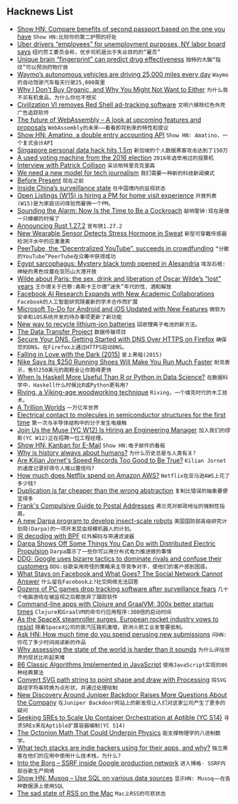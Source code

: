 ## Hacknews List


- [Show HN: Compare benefits of second passport based on the one you have](https://multinational.io/)  `Show HN:比较你的第二护照的好处`
- [Uber drivers “employees” for unemployment purposes, NY labor board says](https://arstechnica.com/tech-policy/2018/07/uber-drivers-employees-for-unemployment-purposes-ny-labor-board-says/)  `纽约劳工委员会称，优步司机是出于失业目的的“雇员”`
- [Unique brain “fingerprint” can predict drug effectiveness](https://mcgill.ca/newsroom/channels/news/unique-brain-fingerprint-can-predict-drug-effectiveness-287964)  `独特的大脑“指纹”可以预测药物疗效`
- [Waymo’s autonomous vehicles are driving 25,000 miles every day](https://techcrunch.com/2018/07/20/waymos-autonomous-vehicles-are-driving-25000-miles-every-day/)  `Waymo的自动驾驶汽车每天行驶25,000英里`
- [Why I Don&#39;t Buy Organic, and Why You Might Not Want to Either](https://www.forbes.com/sites/stevensavage/2016/03/19/why-i-dont-buy-organic-and-why-you-might-want-to-either/)  `为什么我不买有机食品，为什么你也不想买`
- [Civilization VI removes Red Shell ad-tracking software](https://www.rockpapershotgun.com/2018/07/20/civilization-vi-removes-red-shell/)  `文明六移除红色外壳广告追踪软件`
- [The future of WebAssembly – A look at upcoming features and proposals](https://blog.scottlogic.com/2018/07/20/wasm-future.html)  `WebAssembly的未来——看看即将到来的特性和提议`
- [Show HN: Amatino, a double entry accounting API](https://amatino.io/)  `Show HN: Amatino，一个复式会计API`
- [Singapore personal data hack hits 1.5m](https://www.bbc.co.uk/news/world-asia-44900507)  `新加坡的个人数据黑客攻击达到了150万`
- [A used voting machine from the 2016 election](https://twitter.com/AltUSPressSec/status/1019955719964160006)  `2016年选举用过的投票机`
- [Interview with Patrick Collison](http://growth.eladgil.com/book/chapter-5-organizational-structure-and-hypergrowth/you-cant-delegate-culture-an-interview-with-patrick-collison/)  `采访帕特里克克里森`
- [We need a new model for tech journalism](https://www.cjr.org/business_of_news/tech-journalism.php)  `我们需要一种新的科技新闻模式`
- [Before Present](https://en.wikipedia.org/wiki/Before_Present)  `现在之前`
- [Inside China’s surveillance state](https://www.ft.com/content/2182eebe-8a17-11e8-bf9e-8771d5404543)  `在中国境内的监视状态`
- [Open Listings (W15) is hiring a PM for home visit experience](https://jobs.lever.co/openlistings/aa84bd1d-4ba9-4d6d-ab92-bf9ced71d0f1)  `开放列表(W15)是为家庭访问体验而雇佣一个PM。`
- [Sounding the Alarm: Now Is the Time to Be a Cockroach](http://www.erica.biz/2018/cockroach/)  `敲响警钟:现在是做一只蟑螂的时候了`
- [Announcing Rust 1.27.2](https://blog.rust-lang.org/2018/07/20/Rust-1.27.2.html)  `宣布锈1.27.2`
- [New Wearable Sensor Detects Stress Hormone in Sweat](https://spectrum.ieee.org/view-from-the-valley/biomedical/diagnostics/new-wearable-sensor-detects-stress-hormone-in-sweat)  `新型可穿戴传感器检测汗水中的应激激素`
- [PeerTube, the “Decentralized YouTube”, succeeds in crowdfunding](https://quariety.com/2018/07/20/peertube-the-decentralized-youtube-succeeds-in-crowdfunding/)  `“分散的YouTube”PeerTube在众筹中获得成功`
- [Egypt sarcophagus: Mystery black tomb opened in Alexandria](https://www.bbc.co.uk/news/world-middle-east-44893804)  `埃及石棺:神秘的黑色坟墓在亚历山大港开放`
- [Wilde about Paris: the sex, drink and liberation of Oscar Wilde’s “lost” years](https://www.prospectmagazine.co.uk/arts-and-books/wilde-about-paris-the-sex-drink-and-liberation-of-oscar-wildes-lost-years)  `王尔德关于巴黎:奥斯卡王尔德“迷失”年代的性、酒和解放`
- [Facebook AI Research Expands with New Academic Collaborations](https://code.fb.com/ai-research/facebook-ai-research-expands-with-new-academic-collaborations/)  `Facebook的人工智能研究随着新的学术合作而扩展`
- [Microsoft To-Do for Android and iOS Updated with New Features](https://www.bleepingcomputer.com/news/microsoft/microsoft-to-do-for-android-and-ios-updated-with-new-features/)  `微软为安卓和iOS系统开发的待办事项更新了新功能`
- [New way to recycle lithium-ion batteries](http://www.latimes.com/business/technology/la-fi-lithium-ion-battery-recycling-20180316-story.html)  `回收锂离子电池的新方法。`
- [The Data Transfer Project](https://datatransferproject.dev/)  `数据传输项目`
- [Secure Your DNS. Getting Started with DNS Over HTTPS on Firefox](https://medium.com/@nykolas.z/getting-started-with-dns-over-https-on-firefox-e9b5fc865a43)  `确保您的DNS。在Firefox上通过HTTPS启动DNS。`
- [Falling in Love with the Dark (2015)](http://nautil.us/issue/27/dark-matter/falling-in-love-with-the-dark)  `爱上黑暗(2015)`
- [Nike Says Its $250 Running Shoes Will Make You Run Much Faster](https://www.nytimes.com/interactive/2018/07/18/upshot/nike-vaporfly-shoe-strava.html)  `耐克表示，售价250美元的跑鞋会让你跑得更快`
- [When Is Haskell More Useful Than R or Python in Data Science?](https://www.forbes.com/sites/quora/2018/01/24/when-is-haskell-more-useful-than-r-or-python-in-data-science/#1daa23e69e47)  `在数据科学中，Haskell什么时候比R或Python更有用?`
- [Riving, a Viking-age woodworking technique](http://www.hurstwic.org/history/articles/manufacturing/text/viking_woodworking_riving.htm)  `Riving，一个维克时代的木工技术。`
- [A Trillion Worlds](https://blogs.scientificamerican.com/observations/a-trillion-worlds/)  `一万亿年世界`
- [Electrical contact to molecules in semiconductor structures for the first time](https://www.unibas.ch/en/News-Events/News/Uni-Research/Electrical-contact-to-molecules-in-semiconductor-structures-established-for-the-first-time.html)  `第一次与半导体结构中的分子发生电接触`
- [Join Us the  Muse (YC W12) Is Hiring an Engineering Manager](https://www.themuse.com/jobs/themuse/engineering-manager-9b5605)  `加入我们的缪斯(YC W12)正在招聘一位工程经理。`
- [Show HN: Kanban for E-Mail](https://kanbanmail.app/)  `Show HN:电子邮件的看板`
- [Why is history always about humans?](https://www.bostonglobe.com/ideas/2018/07/13/why-history-always-about-humans/kXSi8rJLcfQKYR1P3EDUIM/story.html)  `为什么历史总是与人类有关?`
- [Are Kilian Jornet&#39;s Speed Records Too Good to Be True?](https://www.outsideonline.com/2324076/ultrarunner-kilian-jornet-everest-controversy)  `Kilian Jornet的速度记录好得令人难以置信吗?`
- [How much does Netflix spend on Amazon AWS?](https://www.quora.com/How-much-does-Netflix-spend-on-Amazon-AWS?share=1)  `Netflix在亚马逊AWS上花了多少钱?`
- [Duplication is far cheaper than the wrong abstraction](https://www.sandimetz.com/blog/2016/1/20/the-wrong-abstraction)  `复制比错误的抽象要便宜得多`
- [Frank&#39;s Compulsive Guide to Postal Addresses](http://www.columbia.edu/~fdc/postal/)  `弗兰克对邮政地址的强制性指南。`
- [A new Darpa program to develop insect-scale robots](https://spectrum.ieee.org/automaton/robotics/robotics-hardware/darpa-wants-your-insect-scale-robots-for-a-micro-olympics)  `美国国防部高级研究计划局(Darpa)的一项开发昆虫规模机器人的计划。`
- [IR decoding with BPF](https://lwn.net/Articles/759188/)  `红外解码与带通滤波器`
- [Darpa Shows Off Some Things You Can Do with Distributed Electric Propulsion](https://spectrum.ieee.org/tech-talk/transportation/advanced-cars/darpa-vehicle-technologies)  `Darpa展示了一些你可以用分布式电力推进做的事情`
- [DDG: Google uses bizarre tactics to dominate rivals and confuse their customers](https://www.independent.co.uk/life-style/gadgets-and-tech/news/google-alternatives-privacy-duckduckgo-search-engine-browser-chrome-eu-fine-a8455321.html)  `DDG:谷歌采用奇怪的策略来主导竞争对手，使他们的客户感到困惑。`
- [What Stays on Facebook and What Goes? The Social Network Cannot Answer](https://www.nytimes.com/2018/07/19/technology/facebook-misinformation.html)  `什么留在Facebook上?社交网络无法回答`
- [Dozens of PC games drop tracking software after surveillance fears](https://www.wired.co.uk/article/red-shell-game-tracking-gdpr)  `几十个电脑游戏在被监视之后都放弃了跟踪软件`
- [Command-line apps with Clojure and GraalVM: 300x better startup times](https://www.astrecipes.net/blog/2018/07/20/cmd-line-apps-with-clojure-and-graalvm/)  `Clojure和GraalVM的命令行应用程序:300倍的启动时间`
- [As the SpaceX steamroller surges, European rocket industry vows to resist](https://arstechnica.com/science/2018/07/as-the-spacex-steamroller-surges-european-rocket-industry-vows-to-resist/)  `随着SpaceX公司的蒸汽压路机激增，欧洲火箭工业发誓要抵制。`
- [Ask HN: How much time do you spend perusing new submissions](item?id=17574672)  `问HN:你花了多少时间阅读新的作品`
- [Why assessing the state of the world is harder than it sounds](https://www.newyorker.com/magazine/2018/07/23/are-things-getting-better-or-worse)  `为什么评估世界的现状比听起来难`
- [86 Classic Algorithms Implemented in JavaScript](https://github.com/trekhleb/javascript-algorithms/blob/master/README.md)  `使用JavaScript实现的86种经典算法`
- [Convert SVG path string to point shape and draw with Processing](http://processingjs.nihongoresources.com/svgparser/)  `将SVG路径字符串转换为点形状，并通过处理绘制`
- [New Discovery Around Juniper Backdoor Raises More Questions About the Company](https://www.wired.com/2016/01/new-discovery-around-juniper-backdoor-raises-more-questions-about-the-company/)  `在Juniper Backdoor网站上的新发现让人们对这家公司产生了更多的疑问`
- [Seeking SREs to Scale Up Container Orchestration at  Aptible (YC S14)](https://jobs.lever.co/aptible/cdc31a4d-e488-439d-96ff-898386bcdbdb)  `寻求SREs来在Aptible扩展容器编制(YC S14)`
- [The Octonion Math That Could Underpin Physics](https://www.quantamagazine.org/the-octonion-math-that-could-underpin-physics-20180720)  `能支撑物理学的八进制数学。`
- [What tech stacks are indie hackers using for their apps, and why?](https://www.indiehackers.com/round-table/what-tech-should-you-use-in-2018)  `独立黑客在他们的应用中使用什么技术栈，为什么?`
- [Into the Borg – SSRF inside Google production network](https://opnsec.com/2018/07/into-the-borg-ssrf-inside-google-production-network/)  `进入博格- SSRF内部谷歌生产网络`
- [Show HN: Musoq – Use SQL on various data sources](https://github.com/Puchaczov/Musoq)  `显示HN: Musoq——在各种数据源上使用SQL`
- [The sad state of RSS on the Mac](https://blog.notmyhostna.me/sad-state-of-rss-on-the-mac/)  `Mac上RSS的可悲状态`